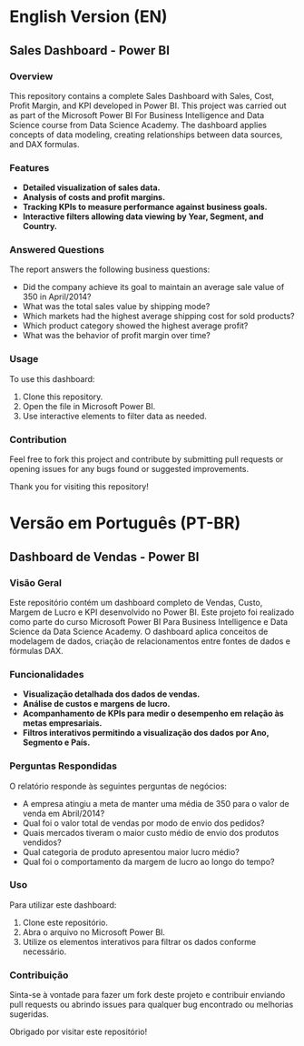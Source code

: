 # English Version (EN)

## Sales Dashboard - Power BI

### Overview
This repository contains a complete Sales Dashboard with Sales, Cost, Profit Margin, and KPI developed in Power BI. This project was carried out as part of the Microsoft Power BI For Business Intelligence and Data Science course from Data Science Academy. The dashboard applies concepts of data modeling, creating relationships between data sources, and DAX formulas.

### Features
- **Detailed visualization of sales data.**
- **Analysis of costs and profit margins.**
- **Tracking KPIs to measure performance against business goals.**
- **Interactive filters allowing data viewing by Year, Segment, and Country.**

### Answered Questions
The report answers the following business questions:
- Did the company achieve its goal to maintain an average sale value of 350 in April/2014?
- What was the total sales value by shipping mode?
- Which markets had the highest average shipping cost for sold products?
- Which product category showed the highest average profit?
- What was the behavior of profit margin over time?

### Usage
To use this dashboard:
1. Clone this repository.
2. Open the file in Microsoft Power BI.
3. Use interactive elements to filter data as needed.

### Contribution
Feel free to fork this project and contribute by submitting pull requests or opening issues for any bugs found or suggested improvements.

Thank you for visiting this repository!

# Versão em Português (PT-BR)

## Dashboard de Vendas - Power BI

### Visão Geral
Este repositório contém um dashboard completo de Vendas, Custo, Margem de Lucro e KPI desenvolvido no Power BI. Este projeto foi realizado como parte do curso Microsoft Power BI Para Business Intelligence e Data Science da Data Science Academy. O dashboard aplica conceitos de modelagem de dados, criação de relacionamentos entre fontes de dados e fórmulas DAX.

### Funcionalidades
- **Visualização detalhada dos dados de vendas.**
- **Análise de custos e margens de lucro.**
- **Acompanhamento de KPIs para medir o desempenho em relação às metas empresariais.**
- **Filtros interativos permitindo a visualização dos dados por Ano, Segmento e País.**

### Perguntas Respondidas
O relatório responde às seguintes perguntas de negócios:
- A empresa atingiu a meta de manter uma média de 350 para o valor de venda em Abril/2014?
- Qual foi o valor total de vendas por modo de envio dos pedidos?
- Quais mercados tiveram o maior custo médio de envio dos produtos vendidos?
- Qual categoria de produto apresentou maior lucro médio?
- Qual foi o comportamento da margem de lucro ao longo do tempo?

### Uso
Para utilizar este dashboard:
1. Clone este repositório.
2. Abra o arquivo no Microsoft Power BI.
3. Utilize os elementos interativos para filtrar os dados conforme necessário.

### Contribuição
Sinta-se à vontade para fazer um fork deste projeto e contribuir enviando pull requests ou abrindo issues para qualquer bug encontrado ou melhorias sugeridas.

Obrigado por visitar este repositório!
